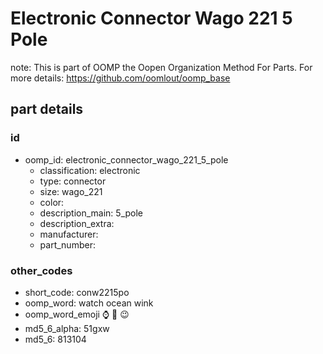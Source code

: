 # Electronic Connector Wago 221 5 Pole  

note: This is part of OOMP the Oopen Organization Method For Parts. For more details: https://github.com/oomlout/oomp_base

##  part details





### id
* oomp_id: electronic_connector_wago_221_5_pole
  * classification: electronic
  * type: connector
  * size: wago_221
  * color: 
  * description_main: 5_pole
  * description_extra: 
  * manufacturer: 
  * part_number: 

### other_codes
* short_code: conw2215po
* oomp_word: watch ocean wink
* oomp_word_emoji :watch: :ocean: :wink:
* md5_6_alpha: 51gxw
* md5_6: 813104